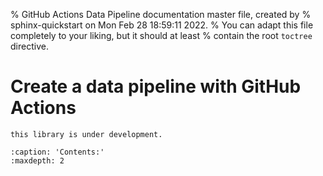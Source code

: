 % GitHub Actions Data Pipeline documentation master file, created by
% sphinx-quickstart on Mon Feb 28 18:59:11 2022.
% You can adapt this file completely to your liking, but it should at least
% contain the root `toctree` directive.

# Create a data pipeline with GitHub Actions

```{warning}
this library is under development.

```

```{toctree}
:caption: 'Contents:'
:maxdepth: 2
```


